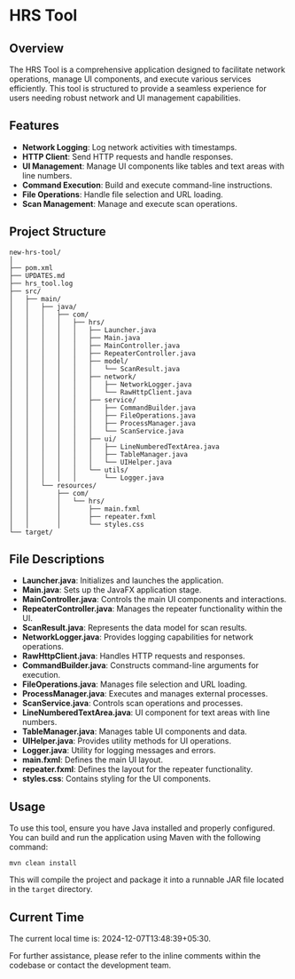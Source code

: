 # HRS Tool

## Overview
The HRS Tool is a comprehensive application designed to facilitate network operations, manage UI components, and execute various services efficiently. This tool is structured to provide a seamless experience for users needing robust network and UI management capabilities.

## Features
- **Network Logging**: Log network activities with timestamps.
- **HTTP Client**: Send HTTP requests and handle responses.
- **UI Management**: Manage UI components like tables and text areas with line numbers.
- **Command Execution**: Build and execute command-line instructions.
- **File Operations**: Handle file selection and URL loading.
- **Scan Management**: Manage and execute scan operations.

## Project Structure
```
new-hrs-tool/
│
├── pom.xml
├── UPDATES.md
├── hrs_tool.log
├── src/
│   ├── main/
│   │   ├── java/
│   │   │   ├── com/
│   │   │   │   ├── hrs/
│   │   │   │   │   ├── Launcher.java
│   │   │   │   │   ├── Main.java
│   │   │   │   │   ├── MainController.java
│   │   │   │   │   ├── RepeaterController.java
│   │   │   │   │   ├── model/
│   │   │   │   │   │   └── ScanResult.java
│   │   │   │   │   ├── network/
│   │   │   │   │   │   ├── NetworkLogger.java
│   │   │   │   │   │   └── RawHttpClient.java
│   │   │   │   │   ├── service/
│   │   │   │   │   │   ├── CommandBuilder.java
│   │   │   │   │   │   ├── FileOperations.java
│   │   │   │   │   │   ├── ProcessManager.java
│   │   │   │   │   │   └── ScanService.java
│   │   │   │   │   ├── ui/
│   │   │   │   │   │   ├── LineNumberedTextArea.java
│   │   │   │   │   │   ├── TableManager.java
│   │   │   │   │   │   └── UIHelper.java
│   │   │   │   │   └── utils/
│   │   │   │   │       └── Logger.java
│   │   └── resources/
│   │       ├── com/
│   │       │   └── hrs/
│   │       │       ├── main.fxml
│   │       │       ├── repeater.fxml
│   │       │       └── styles.css
└── target/
```

## File Descriptions
- **Launcher.java**: Initializes and launches the application.
- **Main.java**: Sets up the JavaFX application stage.
- **MainController.java**: Controls the main UI components and interactions.
- **RepeaterController.java**: Manages the repeater functionality within the UI.
- **ScanResult.java**: Represents the data model for scan results.
- **NetworkLogger.java**: Provides logging capabilities for network operations.
- **RawHttpClient.java**: Handles HTTP requests and responses.
- **CommandBuilder.java**: Constructs command-line arguments for execution.
- **FileOperations.java**: Manages file selection and URL loading.
- **ProcessManager.java**: Executes and manages external processes.
- **ScanService.java**: Controls scan operations and processes.
- **LineNumberedTextArea.java**: UI component for text areas with line numbers.
- **TableManager.java**: Manages table UI components and data.
- **UIHelper.java**: Provides utility methods for UI operations.
- **Logger.java**: Utility for logging messages and errors.
- **main.fxml**: Defines the main UI layout.
- **repeater.fxml**: Defines the layout for the repeater functionality.
- **styles.css**: Contains styling for the UI components.

## Usage
To use this tool, ensure you have Java installed and properly configured. You can build and run the application using Maven with the following command:
```
mvn clean install
```
This will compile the project and package it into a runnable JAR file located in the `target` directory.

## Current Time
The current local time is: 2024-12-07T13:48:39+05:30.

For further assistance, please refer to the inline comments within the codebase or contact the development team.
